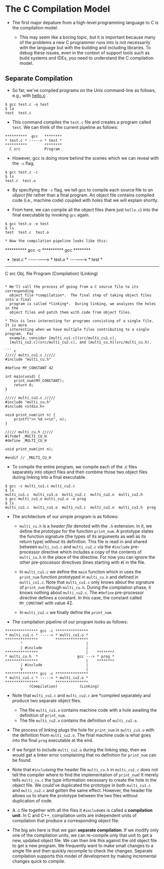 The C Compilation Model
=======================

* The first major depature from a high-level programming language to C is the
  compilation model.

  * This may seem like a boring topic, but it is important because many of the
    problems a new C programmer runs into is not necessarily with the language
    but with the building and including libraries.  To debug these issues, even
    in the context of support tools such as build systems and IDEs, you
    need to understand the C compilation model.

Separate Compilation
--------------------

* So far, we've compiled programs on the Unix command-line as follows, e.g.,
  with [hello.c](src/hello.c)

```
$ gcc test.c -o test
$ la
test  test.c
```

* This command compiles the `test.c` file and creates a program called `test`.
  We can think of the current pipeline as follows:

```
**********  gcc   ********
* test.c * -----> * test *
**********        ********
  C src           Program
```

* However, gcc is doing more behind the scenes which we can reveal with the `-c`
  flag.

```
$ gcc test.c -c
$ ls
test.c  test.o
```

* By specifying the `-c` flag, we tell gcc to compile each source file to an
  *object file* rather than a final program.  An object file contains compiled
  code (i.e., machine code) coupled with *holes* that we will explain shortly.

* From here, we can compile all the object files (here just `hello.c`) into the
  final executable by invoking `gcc` again.

```
$ gcc test.o -o test
$ ls
test  test.c  test.o

* Now the compilation pipeline looks like this:

```
**********  gcc -c   **********   gcc   ********
* test.c * --------> * test.o * ------> * test *
**********           **********         ********
  C src               Obj. file         Program
        (Compilation)          (Linking)
```

* We'll call the process of going from a C source file to its corresponding
  object file *compilation*.  The final step of taking object files into a final
  program is called *linking*.  During linking, we analyzes the holes in the
  object files and patch them with code from object files.

* This is less interesting for programs consisting of a single file.  It is more
  interesting when we have multiple files contributing to a single program.  For
  example, consider [multi_cu1.c](src/multi_cu1.c),
  [multi_cu2.c](src/multi_cu2.c), and [multi_cu.h](src/multi_cu.h).

``` c
///// multi_cu1.c /////
#include "multi_cu.h"

#define MY_CONSTANT 42

int main(void) {
    print_num(MY_CONSTANT);
    return 0;
}

///// multi_cu2.c /////
#include "multi_cu.h"
#include <stdio.h>

void print_num(int n) {
    printf(">> %d <<\n", n);
}

///// multi_cu.h /////
#ifndef _MULTI_CU_H
#define _MULTI_CU_H

void print_num(int n);

#endif // _MULTI_CU_H
```

* To compile the entire program, we compile each of the .c files separately into
  object files and then combine those two object files during linking into a
  final executable.

```
$ gcc -c multi_cu1.c multi_cu2.c
$ ls
multi_cu1.c  multi_cu1.o  multi_cu2.c  multi_cu2.o  multi_cu2.h
$ gcc multi_cu1.o multi_cu2.o -o prog
$ ls
multi_cu1.c  multi_cu1.o  multi_cu2.c  multi_cu2.o  multi_cu2.h  prog
```

* The architecture of our simple program is as follows:

  * `multi_cu.h` is a *header file* denoted with the `.h` extension.  In it, we
    define the *prototype* for the function `print_num`.  A prototype states the
    function signature (the types of its arguments as well as its return type)
    without its definition.  This file is read in and shared between
    `multi_cu1.c` and `multi_cu2.c` via the `#include` pre-processor directive
    which includes a copy of the contents of `multi_cu.h` in the place of the
    directive.  For now you can ignore the other pre-processor directives (lines
    starting with `#`) in the file.

  * In `multi_cu1.c` we define the `main` function which in uses the `print_num`
    function prototyped in `multi_cu.h` and defined in `multi_cu1.c`.  Note that
    `multi_cu1.c` only knows about the signature of `print_num` through
    `multi_cu.h`.  During the compilation phase, it knows nothing about
    `multi_cu2.c`.  The `#define` pre-processor directive defines a constant.
    In this case, the constant called `MY_CONSTANT` with value 42.

  * In `multi_cu2.c` we finally define the `print_num`.

* The compilation pipeline of our program looks as follows:

```
*************** gcc -c ***************
* multi_cu1.c * -----> * multi_cu1.o *
***************        ***************
       ^                             |
       | #include                    |
***************                      |    ********
* multi_cu.h  *                  gcc ---> * prog *
***************                      |    ********
       | #include                    |
       V                             |
*************** gcc -c ***************
* multi_cu1.c * -----> * multi_cu2.o *
***************        ***************
           (Compilation)          (Linking)
```

* Note that `multi_cu1.c` and `multi_cu2.c` are *compiled separately and produce
  two separate object files.
  * The file `multi_cu1.o` contains machine code with a hole awaiting the
    definition of `print_num`.
  * The file `multi_cu2.o` contains the definition of `multi_cu2.o`.

* The process of linking plugs the hole for `print_num` in `multi_cu1.o` with
  the definition from `multi_cu2.o`.  The final machine code is what goes into
  the final `prog` executable at the end.

* If we forgot to include `multi_cu2.o` during the linking step, then we would
  get a linker error complaining that no definition for `print_num` can be
  found.

* Note that `#include`ing the header file `multi_cu.h` in `multi_cu1.c` does not
  tell the compiler where to find the implementation of `print_num`!  It merely
  tells `multi_cu.c` the type information necessary to create the hole in the
  object file.  We could've duplicated the prototype in both `multi_cu1.c` and
  `multi_cu2.c` and gotten the same effect.  However, the header file allows us
  to share the prototype between the two files without duplication of code.

* A .c file together with all the files it `#include`es is called a
  **compilation unit**.   In C and C++, compilation units are independent units
  of compilation that produce a corresponding object file.

* The big win here is that we gain **separate compilation**.  If we modify only
  one of the compilation units, we can re-compile only that unit to get a new,
  updated object file.  We can then link this against the old object file to get
  a new program.  We frequently want to make small changes to a single file and
  then quickly recompile to check the changes.  Separate compilation supports
  this model of development by making incremental changes quick to compile.